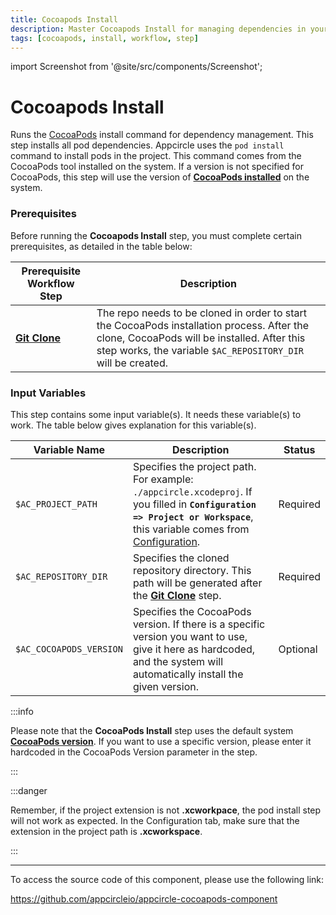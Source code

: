 ```yaml
---
title: Cocoapods Install
description: Master Cocoapods Install for managing dependencies in your project. Learn how to use the 'pod install' command effectively.
tags: [cocoapods, install, workflow, step]
---
```


import Screenshot from '@site/src/components/Screenshot';

# Cocoapods Install

Runs the [CocoaPods](https://cocoapods.org) install command for dependency management. This step installs all pod dependencies. Appcircle uses the `pod install` command to install pods in the project. This command comes from the CocoaPods tool installed on the system. If a version is not specified for CocoaPods, this step will use the version of [**CocoaPods installed**](/infrastructure/ios-build-infrastructure#ios-build-agent-stacks) on the system.

### Prerequisites

Before running the **Cocoapods Install** step, you must complete certain prerequisites, as detailed in the table below:

| Prerequisite Workflow Step                                                        | Description                                                                                                                                                                                              |
| --------------------------------------------------------------------------------- | -------------------------------------------------------------------------------------------------------------------------------------------------------------------------------------------------------- |
| [**Git Clone**](/workflows/common-workflow-steps/git-clone) | The repo needs to be cloned in order to start the CocoaPods installation process. After the clone, CocoaPods will be installed. After this step works, the variable `$AC_REPOSITORY_DIR` will be created. |

<Screenshot url='https://cdn.appcircle.io/docs/assets/BE2588-pod_order.png' />

### Input Variables

This step contains some input variable(s). It needs these variable(s) to work. The table below gives explanation for this variable(s).

<Screenshot url='https://cdn.appcircle.io/docs/assets/BE2588-pod_version.png' />

| Variable Name           | Description                                                                                                                                                                                                                                                     | Status   |
| ----------------------- | --------------------------------------------------------------------------------------------------------------------------------------------------------------------------------------------------------------------------------------------------------------- | -------- |
| `$AC_PROJECT_PATH`      | Specifies the project path. For example: `./appcircle.xcodeproj`. If you filled in **`Configuration => Project or Workspace`**, this variable comes from [Configuration](/build/build-process-management/configurations#profile-configuration). | Required |
| `$AC_REPOSITORY_DIR`    | Specifies the cloned repository directory. This path will be generated after the [**Git Clone**](/workflows/common-workflow-steps/git-clone) step.                                                                                         | Required |
| `$AC_COCOAPODS_VERSION` | Specifies the CocoaPods version. If there is a specific version you want to use, give it here as hardcoded, and the system will automatically install the given version.                                                                                        | Optional |

:::info

Please note that the **CocoaPods Install** step uses the default system [**CocoaPods version**](/infrastructure/ios-build-infrastructure#ios-build-agent-stacks). If you want to use a specific version, please enter it hardcoded in the CocoaPods Version parameter in the step.

:::

:::danger

Remember, if the project extension is not **.xcworkpace**, the pod install step will not work as expected. In the Configuration tab, make sure that the extension in the project path is **.xcworkspace**.

:::

---

To access the source code of this component, please use the following link:

https://github.com/appcircleio/appcircle-cocoapods-component
